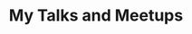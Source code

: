 ---
layout: talks
title: My Talks and Meetups
description: Welcome to my page showcasing my latest talks and meetup photos!
permalink: /talks/
---